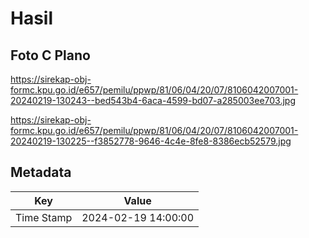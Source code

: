 # Hasil

## Foto C Plano

https://sirekap-obj-formc.kpu.go.id/e657/pemilu/ppwp/81/06/04/20/07/8106042007001-20240219-130243--bed543b4-6aca-4599-bd07-a285003ee703.jpg

https://sirekap-obj-formc.kpu.go.id/e657/pemilu/ppwp/81/06/04/20/07/8106042007001-20240219-130225--f3852778-9646-4c4e-8fe8-8386ecb52579.jpg


## Metadata

| Key        | Value               |
| ---------- | ------------------- |
| Time Stamp | 2024-02-19 14:00:00 |



